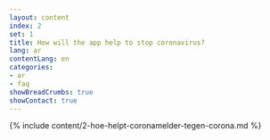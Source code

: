 ```yaml
---
layout: content
index: 2
set: 1
title: How will the app help to stop coronavirus?
lang: ar
contentLang: en
categories:
- ar
- faq
showBreadCrumbs: true
showContact: true
---
```


{% include content/2-hoe-helpt-coronamelder-tegen-corona.md %}
